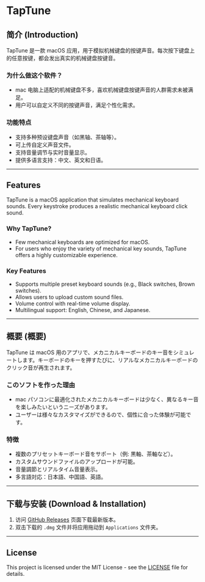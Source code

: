 # TapTune

## 简介 (Introduction)  
TapTune 是一款 macOS 应用，用于模拟机械键盘的按键声音。每次按下键盘上的任意按键，都会发出真实的机械键盘按键音。

### 为什么做这个软件？
- mac 电脑上适配的机械键盘不多，喜欢机械键盘按键声音的人群需求未被满足。
- 用户可以自定义不同的按键声音，满足个性化需求。

### 功能特点
- 支持多种预设键盘声音（如黑轴、茶轴等）。
- 可上传自定义声音文件。
- 支持音量调节与实时音量显示。
- 提供多语言支持：中文、英文和日语。

---

## Features  
TapTune is a macOS application that simulates mechanical keyboard sounds. Every keystroke produces a realistic mechanical keyboard click sound.

### Why TapTune?
- Few mechanical keyboards are optimized for macOS.
- For users who enjoy the variety of mechanical key sounds, TapTune offers a highly customizable experience.

### Key Features
- Supports multiple preset keyboard sounds (e.g., Black switches, Brown switches).
- Allows users to upload custom sound files.
- Volume control with real-time volume display.
- Multilingual support: English, Chinese, and Japanese.

---

## 概要 (概要)  
TapTune は macOS 用のアプリで、メカニカルキーボードのキー音をシミュレートします。キーボードのキーを押すたびに、リアルなメカニカルキーボードのクリック音が再生されます。

### このソフトを作った理由
- mac パソコンに最適化されたメカニカルキーボードは少なく、異なるキー音を楽しみたいというニーズがあります。
- ユーザーは様々なカスタマイズができるので、個性に合った体験が可能です。

### 特徴
- 複数のプリセットキーボード音をサポート（例: 黒軸、茶軸など）。
- カスタムサウンドファイルのアップロードが可能。
- 音量調節とリアルタイム音量表示。
- 多言語対応：日本語、中国語、英語。

---

## 下载与安装 (Download & Installation)
1. 访问 [GitHub Releases](https://github.com/luna25y/TapTune/releases) 页面下载最新版本。
2. 双击下载的 `.dmg` 文件并将应用拖动到 `Applications` 文件夹。

---

## License
This project is licensed under the MIT License - see the [LICENSE](LICENSE) file for details.
